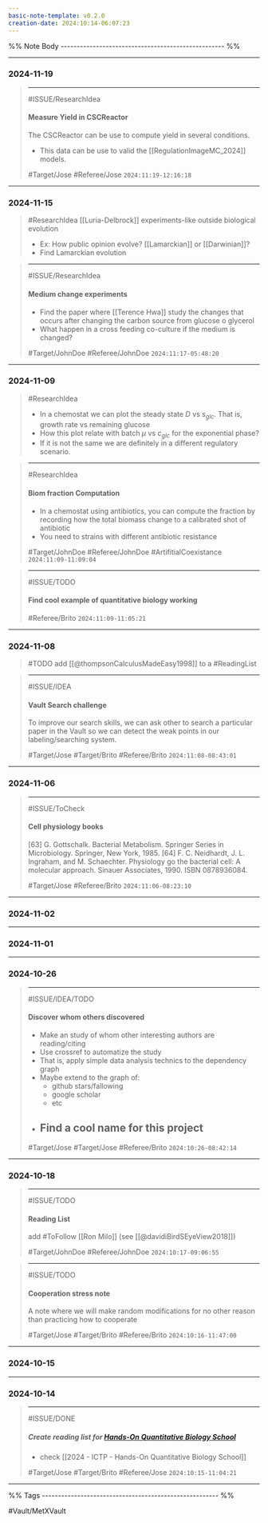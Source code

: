 ```yaml
---
basic-note-template: v0.2.0
creation-date: 2024:10:14-06:07:23
---
```


%% Note Body --------------------------------------------------- %%

***
### 2024-11-19

> ***
> #ISSUE/ResearchIdea 
> 
> #### Measure Yield in CSCReactor
> 
>  The CSCReactor can be use to compute yield in several conditions. 
>  - This data can be use to valid the [[RegulationImageMC_2024]] models.
> 
> #Target/Jose #Referee/Jose
> `2024:11:19-12:16:18`

***
### 2024-11-15

> #ResearchIdea 
> [[Luria-Delbrock]] experiments-like outside biological evolution
> - Ex: How public opinion evolve? [[Lamarckian]] or [[Darwinian]]?
> - Find Lamarckian evolution 

> ***
> #ISSUE/ResearchIdea
> 
> #### Medium change experiments
> 
>  - Find the paper where [[Terence Hwa]] study the changes that occurs after changing the carbon source from glucose o glycerol
>  - What happen in a cross feeding co-culture if the medium is changed?
> 
> #Target/JohnDoe #Referee/JohnDoe
> `2024:11:17-05:48:20`


***
### 2024-11-09

> #ResearchIdea 
> - In a chemostat we can plot the steady state $D$ vs $s_{glc}$. That is, growth rate vs remaining glucose
> - How this plot relate with batch $\mu$ vs $c_{glc}$ for the exponential phase?
> - If it is not the same we are definitely in a different regulatory scenario.

> ***
> #ResearchIdea 
> 
> #### Biom fraction Computation
> 
>  - In a chemostat using antibiotics, you can compute the fraction by recording how the total biomass change to a calibrated shot of antibiotic
>  - You need to strains with different antibiotic resistance
> 
> 
> #Target/JohnDoe #Referee/JohnDoe
> #ArtifitialCoexistance
> `2024:11:09-11:09:04`

> ***
> #ISSUE/TODO
> 
> #### Find cool example of quantitative biology working
> 
> #Referee/Brito
> `2024:11:09-11:05:21`


***
### 2024-11-08

> #TODO add [[@thompsonCalculusMadeEasy1998]] to a #ReadingList

> ***
> #ISSUE/IDEA
> 
> #### Vault Search challenge
> 
>  To improve our search skills, we can ask other to search a particular paper in the Vault so we can detect the weak points in our labeling/searching system. 
> 
> #Target/Jose #Target/Brito #Referee/Brito
> `2024:11:08-08:43:01`

***
### 2024-11-06

> ***
> #ISSUE/ToCheck 
> 
> #### Cell physiology books
> 
> 
> [63] G. Gottschalk. Bacterial Metabolism. Springer Series in Microbiology. Springer, New York, 1985.
> [64] F. C. Neidhardt, J. L. Ingraham, and M. Schaechter. Physiology go the bacterial cell: A molecular approach. Sinauer Associates, 1990. ISBN 0878936084.
> 
> 
> #Target/Jose #Referee/Brito
> `2024:11:06-08:23:10`




***
### 2024-11-02


***
### 2024-11-01


***
### 2024-10-26


> ***
> #ISSUE/IDEA/TODO
> 
> #### Discover whom others discovered
> 
>  - Make an study of whom other interesting authors are reading/citing
>  - Use crossref to automatize the study 
> 	- That is, apply simple data analysis technics to the dependency graph  
>  - Maybe extend to the graph of:
> 	 - github stars/fallowing 
> 	 - google scholar
> 	 - etc
> - Find a cool name for this project
> 	- 
> 
> 
> #Target/Jose #Target/Jose #Referee/Brito
> `2024:10:26-08:42:14`

***
### 2024-10-18

> ***
> #ISSUE/TODO
> 
> #### Reading List
> 
>  add #ToFollow [[Ron Milo]] (see [[@davidiBirdSEyeView2018]])
> 
> #Target/JohnDoe #Referee/JohnDoe
> `2024:10:17-09:06:55`

> ***
> #ISSUE/TODO
> 
> #### Cooperation stress note
> 
>  A note where we will make random modifications for no other reason than practicing how to cooperate
> 
> #Target/Jose #Target/Brito #Referee/Brito
> `2024:10:16-11:47:00`

***
### 2024-10-15

___
### 2024-10-14

> ***
> #ISSUE/DONE
> 
> ##### Create reading list for [Hands-On Quantitative Biology School](https://indico.ictp.it/event/10517)
> - check [[2024 - ICTP - Hands-On Quantitative Biology School]]
> 
> #Target/Jose #Target/Brito #Referee/Jose
> `2024:10:15-11:04:21`






___
%% Tags ------------------------------------------------------- %%

#Vault/MetXVault 
